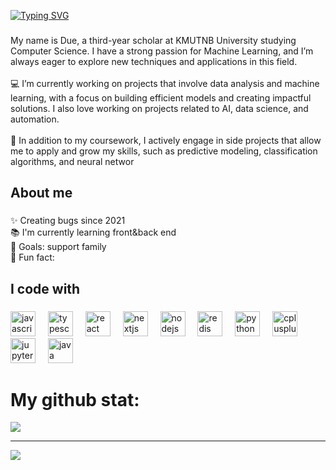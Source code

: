 [![Typing SVG](https://readme-typing-svg.demolab.com?font=Fira+Code&duration=1000&pause=1500&width=435&lines=Hi%2C+I'm+Thanitsak+Sakulrutsameehirun!+%F0%9F%91%8B;You+can+call+me+Due)](https://git.io/typing-svg)
###

<p align="left">My name is Due, a third-year scholar at KMUTNB University studying Computer Science. I have a strong passion for Machine Learning, and I’m always eager to explore new techniques and applications in this field.<br><br>💻 I’m currently working on projects that involve data analysis and machine learning, with a focus on building efficient models and creating impactful solutions. I also love working on projects related to AI, data science, and automation.<br><br>🌱 In addition to my coursework, I actively engage in side projects that allow me to apply and grow my skills, such as predictive modeling, classification algorithms, and neural networ</p>

###

<h2 align="left">About me</h2>

###

<p align="left">✨ Creating bugs since 2021<br>📚 I'm currently learning front&back end<br>🎯 Goals:  support family<br>🎲 Fun fact:</p>

###

<h2 align="left">I code with</h2>

###

<div align="left">
  <img src="https://cdn.jsdelivr.net/gh/devicons/devicon/icons/javascript/javascript-original.svg" height="40" alt="javascript logo"  />
  <img width="12" />
  <img src="https://cdn.jsdelivr.net/gh/devicons/devicon/icons/typescript/typescript-original.svg" height="40" alt="typescript logo"  />
  <img width="12" />
  <img src="https://cdn.jsdelivr.net/gh/devicons/devicon/icons/react/react-original.svg" height="40" alt="react logo"  />
  <img width="12" />
  <img src="https://cdn.jsdelivr.net/gh/devicons/devicon/icons/nextjs/nextjs-original.svg" height="40" alt="nextjs logo"  />
  <img width="12" />
  <img src="https://cdn.jsdelivr.net/gh/devicons/devicon/icons/nodejs/nodejs-original.svg" height="40" alt="nodejs logo"  />
  <img width="12" />
  <img src="https://cdn.jsdelivr.net/gh/devicons/devicon/icons/redis/redis-original.svg" height="40" alt="redis logo"  />
  <img width="12" />
  <img src="https://cdn.jsdelivr.net/gh/devicons/devicon/icons/python/python-original.svg" height="40" alt="python logo"  />
  <img width="12" />
  <img src="https://cdn.jsdelivr.net/gh/devicons/devicon/icons/cplusplus/cplusplus-original.svg" height="40" alt="cplusplus logo"  />
  <img width="12" />
  <img src="https://cdn.jsdelivr.net/gh/devicons/devicon/icons/jupyter/jupyter-original.svg" height="40" alt="jupyter logo"  />
  <img width="12" />
  <img src="https://cdn.jsdelivr.net/gh/devicons/devicon/icons/java/java-original.svg" height="40" alt="java logo"  />
</div>

###
# My github stat:
![](https://github-readme-stats.vercel.app/api/top-langs/?username=thanitsakdue&theme=dark&hide_border=false&include_all_commits=false&count_private=false&layout=compact)

---
[![](https://visitcount.itsvg.in/api?id=thanitsakdue&icon=0&color=0)](https://visitcount.itsvg.in)
  
